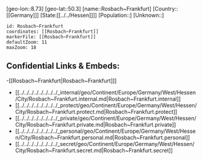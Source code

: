 ﻿---
location: [50.3,8.73]
mapzoom: [7,12] 
mapmarker: city 
type: City
tags:
- geo/City


SpocWebEntityId: 33762
isDeleted: false
confidential: public

---
[geo-lon::8.73]
[geo-lat::50.3]
[name::Rosbach~Frankfurt]
[Country::[[Germany]]]
[State:[[../../Hessen]]]]
[Population::]
[Unknown::]


```leaflet
id: Rosbach~Frankfurt
coordinates: [[Rosbach~Frankfurt]]
markerFile: [[Rosbach~Frankfurt]]
defaultZoom: 11 
maxZoom: 18
```


## Confidential Links & Embeds: 
-[[Rosbach~Frankfurt|Rosbach~Frankfurt]]] 
- [[../../../../../../../../_internal/geo/Continent/Europe/Germany/West/Hessen/City/Rosbach~Frankfurt.internal.md|Rosbach~Frankfurt.internal]] 
- [[../../../../../../../../_protect/geo/Continent/Europe/Germany/West/Hessen/City/Rosbach~Frankfurt.protect.md|Rosbach~Frankfurt.protect]] 
- [[../../../../../../../../_private/geo/Continent/Europe/Germany/West/Hessen/City/Rosbach~Frankfurt.private.md|Rosbach~Frankfurt.private]] 
- [[../../../../../../../../_personal/geo/Continent/Europe/Germany/West/Hessen/City/Rosbach~Frankfurt.personal.md|Rosbach~Frankfurt.personal]] 
- [[../../../../../../../../_secret/geo/Continent/Europe/Germany/West/Hessen/City/Rosbach~Frankfurt.secret.md|Rosbach~Frankfurt.secret]] 
